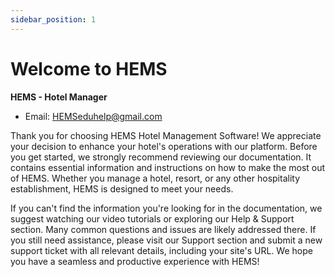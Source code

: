 ```yaml
---
sidebar_position: 1
---
```


# Welcome to HEMS

**HEMS - Hotel Manager**

- Email: HEMSeduhelp@gmail.com

Thank you for choosing HEMS Hotel Management Software! We appreciate your decision to enhance your hotel's operations with our platform. Before you get started, we strongly recommend reviewing our documentation. It contains essential information and instructions on how to make the most out of HEMS. Whether you manage a hotel, resort, or any other hospitality establishment, HEMS is designed to meet your needs.

If you can't find the information you're looking for in the documentation, we suggest watching our video tutorials or exploring our Help & Support section. Many common questions and issues are likely addressed there. If you still need assistance, please visit our Support section and submit a new support ticket with all relevant details, including your site's URL. We hope you have a seamless and productive experience with HEMS!